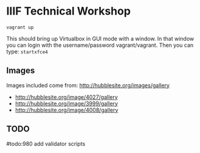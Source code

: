 # IIIF Technical Workshop

`vagrant up`

This should bring up Virtualbox in GUI mode with a window. In that window you can login with the username/password vagrant/vagrant. Then you can type: `startxfce4`

## Images
Images included come from: http://hubblesite.org/images/gallery
- http://hubblesite.org/image/4027/gallery
- http://hubblesite.org/image/3999/gallery
- http://hubblesite.org/image/4008/gallery

## TODO

#todo:980 add validator scripts
